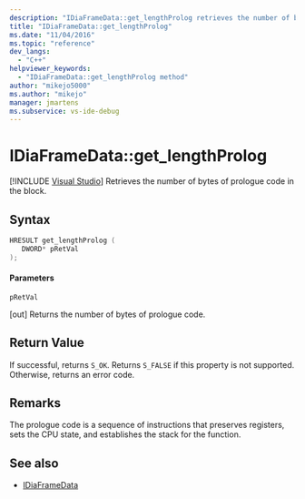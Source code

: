 ```yaml
---
description: "IDiaFrameData::get_lengthProlog retrieves the number of bytes of prologue code in the block."
title: "IDiaFrameData::get_lengthProlog"
ms.date: "11/04/2016"
ms.topic: "reference"
dev_langs:
  - "C++"
helpviewer_keywords:
  - "IDiaFrameData::get_lengthProlog method"
author: "mikejo5000"
ms.author: "mikejo"
manager: jmartens
ms.subservice: vs-ide-debug
---
```

# IDiaFrameData::get_lengthProlog

 [!INCLUDE [Visual Studio](~/includes/applies-to-version/vs-windows-only.md)]
Retrieves the number of bytes of prologue code in the block.

## Syntax

```C++
HRESULT get_lengthProlog ( 
   DWORD* pRetVal
);
```

#### Parameters
 `pRetVal`

[out] Returns the number of bytes of prologue code.

## Return Value
 If successful, returns `S_OK`. Returns `S_FALSE` if this property is not supported. Otherwise, returns an error code.

## Remarks
 The prologue code is a sequence of instructions that preserves registers, sets the CPU state, and establishes the stack for the function.

## See also
- [IDiaFrameData](../../debugger/debug-interface-access/idiaframedata.md)
